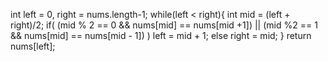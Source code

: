 int left = 0, right = nums.length-1;
while(left < right){
int mid = (left + right)/2;
if( (mid % 2 == 0 && nums[mid] == nums[mid +1]) || (mid %2 == 1 && nums[mid] == nums[mid - 1]) )
left = mid + 1;
else
right = mid;
}
return nums[left];